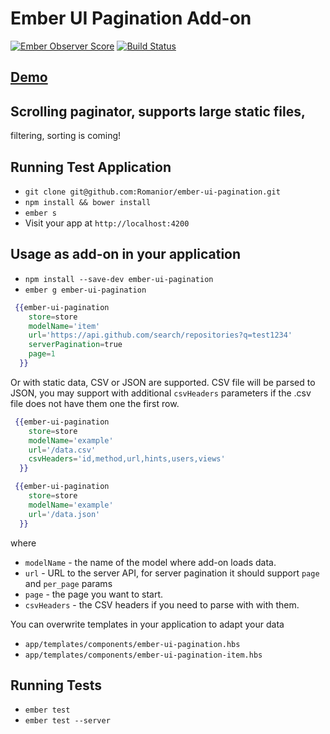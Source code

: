 # Ember UI Pagination Add-on 
[![Ember Observer Score](http://emberobserver.com/badges/ember-ui-pagination.svg)](http://emberobserver.com/addons/ember-ui-pagination) [![Build Status](https://travis-ci.org/Romanior/ember-ui-pagination.svg)](https://travis-ci.org/Romanior/ember-ui-pagination)

## [Demo](http://peaceful-beyond-1130.herokuapp.com/scrolling-exp)

## Scrolling paginator, supports large static files,
filtering, sorting is coming!


## Running Test Application

* `git clone git@github.com:Romanior/ember-ui-pagination.git`
* `npm install && bower install`
* `ember s`
* Visit your app at `http://localhost:4200`


## Usage as add-on in your application

* `npm install --save-dev ember-ui-pagination`
* `ember g ember-ui-pagination`

```handlebars
 {{ember-ui-pagination
    store=store
    modelName='item'
    url='https://api.github.com/search/repositories?q=test1234'
    serverPagination=true
    page=1
  }}
```

Or with static data, CSV or JSON are supported. CSV file will be parsed to JSON, you
may support with additional `csvHeaders` parameters if the .csv file does not have them
one the first row.

```handlebars
 {{ember-ui-pagination
    store=store
    modelName='example'
    url='/data.csv'
    csvHeaders='id,method,url,hints,users,views'
  }}
```

```handlebars
 {{ember-ui-pagination
    store=store
    modelName='example'
    url='/data.json'
  }}
```

where
* `modelName` - the name of the model where add-on loads data.
* `url` - URL to the server API, for server pagination it should support `page` and `per_page` params
* `page` - the page you want to start.
* `csvHeaders` - the CSV headers if you need to parse with with them.


You can overwrite templates in your application to adapt your data
* `app/templates/components/ember-ui-pagination.hbs`
* `app/templates/components/ember-ui-pagination-item.hbs`


## Running Tests

* `ember test`
* `ember test --server`
